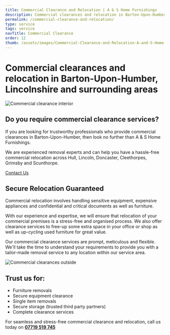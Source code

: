 ```yaml
---
title: Commercial Clearance and Relocation | A & S Home Furnishings
description: Commercial clearances and relocation in Barton-Upon-Humber, Lincolnshire and surrounding areas
permalink: /commercial-clearance-and-relocation/
type: service
tags: service
navTitle: Commercial Clearance
order: 12
thumb: /assets/images/Commercial-Clearance-and-Relocation-A-and-S-Home-Furnishings-300x199.jpg
---
```


# Commercial clearances and relocation in Barton-Upon-Humber, Lincolnshire and surrounding areas

![Commercial clearance interior](/assets/images/A-AND-S-HOME-FURNISHINGS-COMMERCIAL-CLEARANCE-BEFORE-PIC-2.jpg)

## Do you require commercial clearance services?

If you are looking for trustworthy professionals who provide commercial clearances in Barton-Upon-Humber, then look no further than A & S Home Furnishings.

We are experienced removal experts and can help you have a hassle-free commercial relocation across Hull, Lincoln, Doncaster, Cleethorpes, Grimsby and Scunthorpe.

[Contact Us](/contact/)

## Secure Relocation Guaranteed

Commercial relocation involves handling sensitive equipment, expensive appliances and confidential and critical documents as well as furniture.

With our experience and expertise, we will ensure that relocation of your commercial premises is a stress-free and organised process.
We also offer clearance services to free-up some extra space in your office or shop as well as up-cycling used furniture for great value.

Our commercial clearance services are prompt, meticulous and flexible. We'll take the time to understand your requirements to provide you with a tailor-made removal service to any location within our service area.

![Commercial clearances outside](/assets/images/A-AND-S-HOME-FURNISHINGS-COMMERCIAL-CLEARANCES-OUTSIDE-2.jpg)

## Trust us for:

- Furniture removals
- Secure equipment clearance
- Single item removals
- Secure storage (trusted third party partners)
- Complete clearance services

For seamless and stress-free commercial clearance and relocation, call us today on **[07719 519 745](tel:07719519745)**
